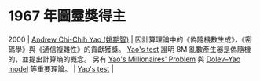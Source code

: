 # 1967 年圖靈獎得主

2000 | [Andrew Chi-Chih Yao (姚期智)](https://zh.wikipedia.org/wiki/%E5%A7%9A%E6%9C%9F%E6%99%BA) | 因計算理論中的《偽隨機數生成》，《密碼學》與《通信複雜性》的貢獻獲獎。 [Yao's test](https://en.wikipedia.org/wiki/Yao%27s_test) 證明 BM 亂數產生器是偽隨機的，並提出計算熵的概念。 另有 [Yao's Millionaires' Problem](https://en.wikipedia.org/wiki/Yao%27s_Millionaires%27_Problem) 與 [Dolev–Yao model](https://en.wikipedia.org/wiki/Dolev%E2%80%93Yao_model) 等重要理論。 | [Yao's test](https://en.wikipedia.org/wiki/Yao%27s_test) |
